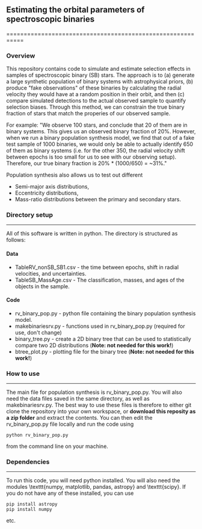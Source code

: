 ## Estimating the orbital parameters of spectroscopic binaries
===========================================================

### Overview

This repository contains code to simulate and estimate selection effects in samples of spectroscopic binary (SB) stars. The approach is to (a) generate a large synthetic population of binary systems with astrophysical priors, (b) produce "fake observations" of these binaries by calculating the radial velocity they would have at a random position in their orbit, and then (c) compare simulated detections to the actual observed sample to quantify selection biases. Through this method, we can constrain the true binary fraction of stars that match the properies of our observed sample. 

For example: "We observe 100 stars, and conclude that 20 of them are in binary systems. This gives us an observed binary fraction of 20%. However, when we run a binary population synthesis model, we find that out of a fake test sample of 1000 binaries, we would only be able to actually identify 650 of them as binary systems (i.e. for the other 350, the radial velocity shift between epochs is too small for us to see with our observing setup). Therefore, our true binary fraction is 20% * (1000/650) = ~31%."

Population synthesis also allows us to test out different
* Semi-major axis distributions,
* Eccentricity distributions, 
* Mass-ratio distributions between the primary and secondary stars. 


### Directory setup
--------------

All of this software is written in python. The directory is structured as follows:

#### Data
* TableRV_nonSB_SB1.csv - the time between epochs, shift in radial velocities, and uncertainties.
* TableSB_MassAge.csv - The classification, masses, and ages of the objects in the sample. 

#### Code
* rv_binary_pop.py - python file containing the binary population synthesis model. 
* makebinariesrv.py - functions used in rv_binary_pop.py (required for use, don't change)
* binary_tree.py - create a 2D binary tree that can be used to statistically compare two 2D distributions (**Note: not needed for this work!**)
* btree_plot.py - plotting file for the binary tree (**Note: not needed for this work!**)


### How to use
--------------

The main file for population synthesis is rv_binary_pop.py. You will also need the data files saved in the same directory, as well as makebinariesrv.py. The best way to use these files is therefore to either git clone the repository into your own workspace, or **download this reposity as a zip folder** and extract the contents. You can then edit the rv_binary_pop.py file locally and run the code using 
```
python rv_binary_pop.py
```
from the command line on your machine. 

### Dependencies
----------------

To run this code, you will need python installed. You will also need the modules \texttt{numpy, matplotlib, pandas, astropy} and \texttt{scipy}. If you do not have any of these installed, you can use

```
pip install astropy
pip install numpy
```
etc. 





